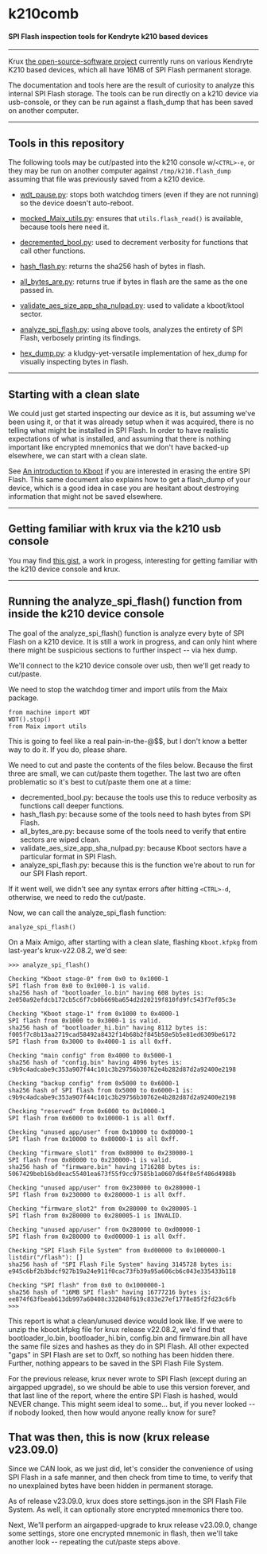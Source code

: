 # k210comb

#### SPI Flash inspection tools for Kendryte k210 based devices
---

Krux [the open-source-software project](https://github.com/selfcustody/krux) currently runs on various Kendryte K210 based devices, which all have 16MB of SPI Flash permanent storage.

The documentation and tools here are the result of curiosity to analyze this internal SPI Flash storage.
The tools can be run directly on a k210 device via usb-console, or they can be run against a flash_dump
that has been saved on another computer.

---

## Tools in this repository

The following tools may be cut/pasted into the k210 console w/`<CTRL>-e`, or they may be run on another computer
against `/tmp/k210.flash_dump` assuming that file was previously saved from a k210 device.

* [wdt_pause.py](./wdt_pause.py): 
stops both watchdog timers (even if they are not running) so the device doesn't auto-reboot.

* [mocked_Maix_utils.py](./mocked_Maix_utils.py):
ensures that `utils.flash_read()` is available, because tools here need it.

* [decremented_bool.py](./decremented_bool.py):
used to decrement verbosity for functions that call other functions.

* [hash_flash.py](./hash_flash.py):
returns the sha256 hash of bytes in flash.

* [all_bytes_are.py](./all_bytes_are.py):
returns true if bytes in flash are the same as the one passed in.

* [validate_aes_size_app_sha_nulpad.py](./validate_aes_size_app_sha_nulpad.py):
used to validate a kboot/ktool sector.

* [analyze_spi_flash.py](./analyze_spi_flash.py):
using above tools, analyzes the entirety of SPI Flash, verbosely printing its findings.

* [hex_dump.py](./hex_dump.py):
a kludgy-yet-versatile implementation of hex_dump for visually inspecting bytes in flash.

---

## Starting with a clean slate

We could just get started inspecting our device as it is, but assuming we've been using it,
or that it was already setup when it was acquired, there is no telling what might be installed in SPI Flash.
In order to have realistic expectations of what is installed, and assuming that there is nothing important
like encrypted mnemonics that we don't have backed-up elsewhere, we can start with a clean slate.

See [An introduction to Kboot](./intro_to_Kboot.md) if you are interested in erasing the entire SPI Flash.
This same document also explains how to get a flash_dump of your device, which is a good idea in case you are
hesitant about destroying information that might not be saved elsewhere.

---

## Getting familiar with krux via the k210 usb console

You may find [this gist](https://gist.github.com/jdlcdl/a8a750500e6715772c395f78c870c109), a work in progess,
interesting for getting familiar with the k210 device console and krux.

---

## Running the analyze_spi_flash() function from inside the k210 device console

The goal of the analyze_spi_flash() function is analyze every byte of SPI Flash on a k210 device.  It is still
a work in progress, and can only hint where there might be suspicious sections to further inspect -- via hex dump.

We'll connect to the k210 device console over usb, then we'll get ready to cut/paste.

We need to stop the watchdog timer and import utils from the Maix package.
```
from machine import WDT
WDT().stop()
from Maix import utils
```

This is going to feel like a real pain-in-the-@$$, but I don't know a better way to do it.  If you do, please share.

We need to cut and paste the contents of the files below.  Because the first three are small, we can cut/paste them together.
The last two are often problematic so it's best to cut/paste them one at a time:
* decremented_bool.py: because the tools use this to reduce verbosity as functions call deeper functions.
* hash_flash.py: because some of the tools need to hash bytes from SPI Flash.
* all_bytes_are.py: because some of the tools need to verify that entire sectors are wiped clean.
* validate_aes_size_app_sha_nulpad.py: because Kboot sectors have a particular format in SPI Flash.
* analyze_spi_flash.py: because this is the function we're about to run for our SPI Flash report.

If it went well, we didn't see any syntax errors after hitting `<CTRL>-d`, otherwise, we need to redo the cut/paste.

Now, we can call the analyze_spi_flash function:
```
analyze_spi_flash()
```

On a Maix Amigo, after starting with a clean slate, flashing `Kboot.kfpkg` from last-year's krux-v22.08.2, we'd see:
```
>>> analyze_spi_flash()

Checking "Kboot stage-0" from 0x0 to 0x1000-1
SPI flash from 0x0 to 0x1000-1 is valid.
sha256 hash of "bootloader_lo.bin" having 608 bytes is:
2e050a92efdcb172cb5c6f7cb0b669ba654d2d20219f810fd9fc543f7ef05c3e

Checking "Kboot stage-1" from 0x1000 to 0x4000-1
SPI flash from 0x1000 to 0x3000-1 is valid.
sha256 hash of "bootloader_hi.bin" having 8112 bytes is:
f005f7c8b13aa2719cad58492a8432f14b68b2f845b58e5b5e81ed6309be6172
SPI flash from 0x3000 to 0x4000-1 is all 0xff.

Checking "main config" from 0x4000 to 0x5000-1
sha256 hash of "config.bin" having 4096 bytes is:
c9b9c4adcabe9c353a907f44c101c3b29756b30762e4b282d87d2a92400e2198

Checking "backup config" from 0x5000 to 0x6000-1
sha256 hash of SPI flash from 0x5000 to 0x6000-1 is:
c9b9c4adcabe9c353a907f44c101c3b29756b30762e4b282d87d2a92400e2198

Checking "reserved" from 0x6000 to 0x10000-1
SPI flash from 0x6000 to 0x10000-1 is all 0xff.

Checking "unused app/user" from 0x10000 to 0x80000-1
SPI flash from 0x10000 to 0x80000-1 is all 0xff.

Checking "firmware_slot1" from 0x80000 to 0x230000-1
SPI flash from 0x80000 to 0x230000-1 is valid.
sha256 hash of "firmware.bin" having 1716288 bytes is:
5067429beb16bd0eac55401ea673f55f9cc97585b1a0607d64f8e5f486d4988b

Checking "unused app/user" from 0x230000 to 0x280000-1
SPI flash from 0x230000 to 0x280000-1 is all 0xff.

Checking "firmware_slot2" from 0x280000 to 0x280005-1
SPI flash from 0x280000 to 0x280005-1 is INVALID.

Checking "unused app/user" from 0x280000 to 0xd00000-1
SPI flash from 0x280000 to 0xd00000-1 is all 0xff.

Checking "SPI Flash File System" from 0xd00000 to 0x1000000-1
listdir("/flash"): []
sha256 hash of "SPI Flash File System" having 3145728 bytes is:
e945c6bf2b3bdcf927b19a24e911f0cac73fb39a95a606cb6c043e335433b118

Checking "SPI flash" from 0x0 to 0x1000000-1
sha256 hash of "16MB SPI flash" having 16777216 bytes is:
ee874f63fbeab613db997a60408c332848f619c833e27ef1778e85f2fd23c6fb
>>> 
```

This report is what a clean/unused device would look like.  If we were to unzip the kboot.kfpkg
file for krux release v22.08.2, we'd find that bootloader_lo.bin, bootloader_hi.bin, 
config.bin and firmware.bin all have the same file sizes and hashes as they do in
SPI Flash.  All other expected "gaps" in SPI Flash are set to 0xff, so nothing has been hidden 
there.  Further, nothing appears to be saved in the SPI Flash File System.

For the previous release, krux never wrote to SPI Flash (except during an airgapped upgrade), so we should be
able to use this version forever, and that last line of the report, where the entire SPI Flash is hashed, 
would NEVER change.  This might seem ideal to some... but, if you never looked -- if nobody looked, then how would 
anyone really know for sure?


## That was then, this is now (krux release v23.09.0)

Since we CAN look, as we just did, let's consider the convenience of using SPI Flash in a safe manner, and 
then check from time to time, to verify that no unexplained bytes have been hidden in permanent storage.

As of release v23.09.0, krux does store settings.json in the SPI Flash File System.  As well, it can optionally
store encrypted mnemonics there too.

Next, We'll perform an airgapped-upgrade to krux release v23.09.0, change some settings, store one encrypted 
mnemonic in flash, then we'll take another look -- repeating the cut/paste steps above.

